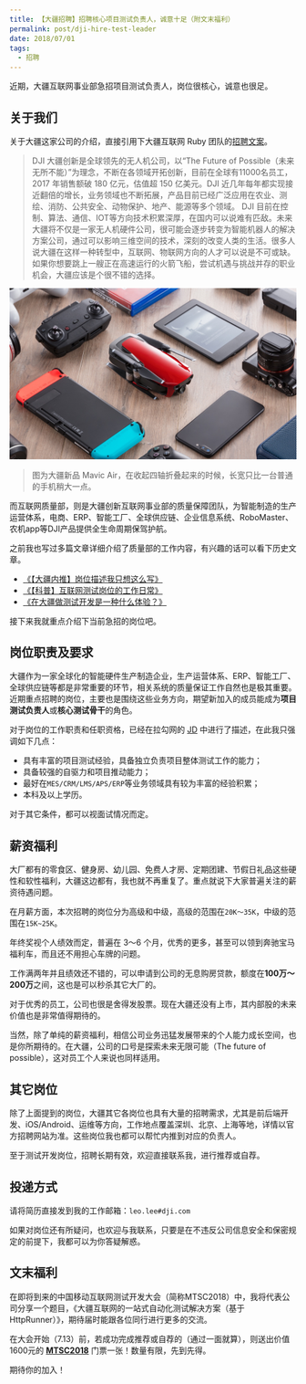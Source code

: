```yaml
---
title: 【大疆招聘】招聘核心项目测试负责人，诚意十足（附文末福利）
permalink: post/dji-hire-test-leader
date: 2018/07/01
tags:
  - 招聘
---
```


近期，大疆互联网事业部急招项目测试负责人，岗位很核心，诚意也很足。

## 关于我们

关于大疆这家公司的介绍，直接引用下大疆互联网 Ruby 团队的[招聘文案][ruby-hire]。

> DJI 大疆创新是全球领先的无人机公司，以“The Future of Possible（未来无所不能）”为理念，不断在各领域开拓创新，目前在全球有11000名员工，2017 年销售额破 180 亿元，估值超 150 亿美元。DJI 近几年每年都实现接近翻倍的增长，业务领域也不断拓展，产品目前已经广泛应用在农业、测绘、消防、公共安全、动物保护、地产、能源等多个领域。 DJI 目前在控制、算法、通信、IOT等方向技术积累深厚，在国内可以说难有匹敌。未来大疆将不仅是一家无人机硬件公司，很可能会逐步转变为智能机器人的解决方案公司，通过可以影响三维空间的技术，深刻的改变人类的生活。很多人说大疆在这样一种转型中，互联网、物联网方向的人才可以说是不可或缺。如果你想要跳上一艘正在高速运行的火箭飞船，尝试机遇与挑战并存的职业机会，大疆应该是个很不错的选择。

![mavic-air](/images/mavic-air.jpg)

> 图为大疆新品 Mavic Air，在收起四轴折叠起来的时候，长宽只比一台普通的手机稍大一点。

而互联网质量部，则是大疆创新互联网事业部的质量保障团队，为智能制造的生产运营体系，电商、ERP、智能工厂、全球供应链、企业信息系统、RoboMaster、农机app等DJI产品提供全生命周期保驾护航。

之前我也写过多篇文章详细介绍了质量部的工作内容，有兴趣的话可以看下历史文章。

- [《【大疆内推】岗位描述我只想这么写》][1]
- [《【科普】互联网测试岗位的工作日常》][2]
- [《在大疆做测试开发是一种什么体验？》][3]

接下来我就重点介绍下当前急招的岗位吧。

## 岗位职责及要求

大疆作为一家全球化的智能硬件生产制造企业，生产运营体系、ERP、智能工厂、全球供应链等都是非常重要的环节，相关系统的质量保证工作自然也是极其重要。近期重点招聘的岗位，主要也是围绕这些业务方向，期望新加入的成员能成为**项目测试负责人**或**核心测试骨干**的角色。

对于岗位的工作职责和任职资格，已经在拉勾网的 [JD][JD] 中进行了描述，在此我只强调如下几点：

- 具有丰富的项目测试经验，具备独立负责项目整体测试工作的能力；
- 具备较强的自驱力和项目推动能力；
- 最好在`MES/CRM/LMS/APS/ERP`等业务领域具有较为丰富的经验积累；
- 本科及以上学历。

对于其它条件，都可以视面试情况而定。

## 薪资福利

大厂都有的零食区、健身房、幼儿园、免费人才房、定期团建、节假日礼品这些硬性和软性福利，大疆这边都有，我也就不再重复了。重点就说下大家普遍关注的薪资待遇问题。

在月薪方面，本次招聘的岗位分为高级和中级，高级的范围在`20K～35K`，中级的范围在`15K~25K`。

年终奖视个人绩效而定，普遍在 3～6 个月，优秀的更多，甚至可以领到奔驰宝马福利车，而且还不用担心车牌的问题。

工作满两年并且绩效还不错的，可以申请到公司的无息购房贷款，额度在**100万～200万**之间，这也是可以秒杀其它大厂的。

对于优秀的员工，公司也很是舍得发股票。现在大疆还没有上市，其内部股的未来价值也是非常值得期待的。

当然，除了单纯的薪资福利，相信公司业务迅猛发展带来的个人能力成长空间，也是你所期待的。在大疆，公司的口号是探索未来无限可能（The future of possible），这对员工个人来说也同样适用。

## 其它岗位

除了上面提到的岗位，大疆其它各岗位也具有大量的招聘需求，尤其是前后端开发、iOS/Android、运维等方向，工作地点覆盖深圳、北京、上海等地，详情以官方招聘网站为准。这些岗位我也都可以帮忙内推到对应的负责人。

至于测试开发岗位，招聘长期有效，欢迎直接联系我，进行推荐或自荐。

## 投递方式

请将简历直接发到我的工作邮箱：`leo.lee#dji.com`

如果对岗位还有所疑问，也欢迎与我联系，只要是在不违反公司信息安全和保密规定的前提下，我都可以为你答疑解惑。

## 文末福利

在即将到来的中国移动互联网测试开发大会（简称MTSC2018）中，我将代表公司分享一个题目，《大疆互联网的一站式自动化测试解决方案（基于HttpRunner）》，期待届时能跟各位同行进行更多的交流。

在大会开始（7.13）前，若成功完成推荐或自荐的（通过一面就算），则送出价值1600元的 [**MTSC2018**][MTSC2018] 门票一张！数量有限，先到先得。

期待你的加入！


[1]: http://debugtalk.com/post/d-test-hire-info/
[2]: http://debugtalk.com/post/introduction-to-testing-engineer-daily-work/
[3]: http://debugtalk.com/post/test-dev-in-dji/
[JD]: https://www.lagou.com/jobs/4688215.html
[ruby-hire]: https://ruby-china.org/topics/36849
[MTSC2018]: https://www.bagevent.com/event/1193113
